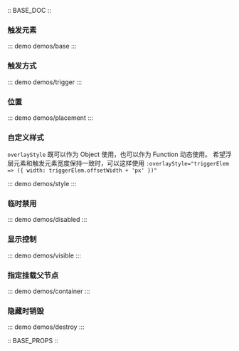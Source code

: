 :: BASE_DOC ::

### 触发元素
::: demo demos/base
:::

### 触发方式
::: demo demos/trigger
:::

### 位置
::: demo demos/placement
:::

### 自定义样式

`overlayStyle` 既可以作为 Object 使用，也可以作为 Function 动态使用。
希望浮层元素和触发元素宽度保持一致时，可以这样使用 `:overlayStyle="triggerElem => ({ width: triggerElem.offsetWidth + 'px' })"`

::: demo demos/style
:::

### 临时禁用
::: demo demos/disabled
:::

### 显示控制
::: demo demos/visible
:::

### 指定挂载父节点
::: demo demos/container
:::

### 隐藏时销毁
::: demo demos/destroy 
:::

:: BASE_PROPS ::
